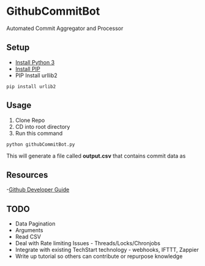 # GithubCommitBot
Automated Commit Aggregator and Processor 

## Setup
- [Install Python 3](https://www.python.org/downloads/) 
- [Install PIP](https://packaging.python.org/tutorials/installing-packages/)
- PIP Install urllib2
```
pip install urlib2
```

## Usage
1. Clone Repo
2. CD into root directory
3. Run this command
```
python githubCommitBot.py
```
This will generate a file called **output.csv** that contains commit data as 

## Resources
-[Github Developer Guide](https://developer.github.com/v3/)

## TODO
- Data Pagination
- Arguments
- Read CSV
- Deal with Rate limiting Issues - Threads/Locks/Chronjobs
- Integrate with existing TechStart technology - webhooks, IFTTT, Zappier
- Write up tutorial so others can contribute or repurpose knowledge
